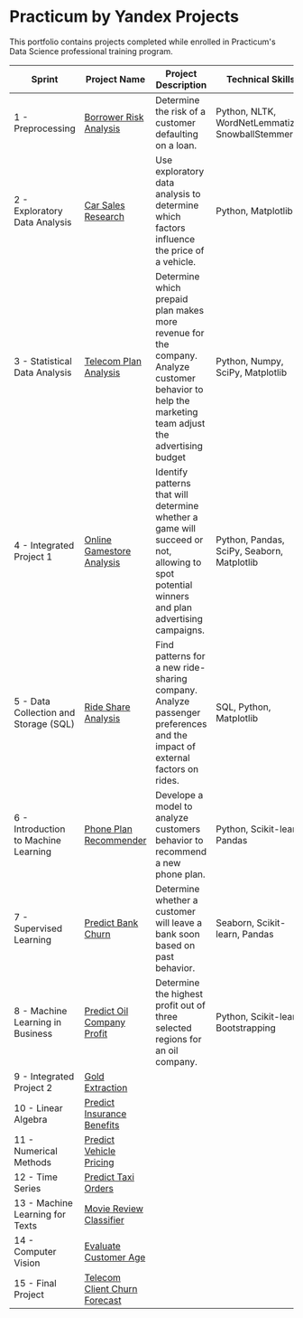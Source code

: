 # Practicum by Yandex Projects
  This portfolio contains projects completed while enrolled in Practicum's Data Science professional training program.

| Sprint      | Project Name        | Project Description    | Technical Skills        |
|-------------|---------------------|------------------------|-------------------------|
| 1 - Preprocessing | [Borrower Risk Analysis](https://github.com/AlexisDoxey/Data-Science-Portfolio/blob/main/Car%20Sales%20Research/Car%20Sales%20Research.ipynb) | Determine the risk of a customer defaulting on a loan. | Python, NLTK, WordNetLemmatizer, SnowballStemmer|
| 2 - Exploratory Data Analysis | [Car Sales Research](https://github.com/AlexisDoxey/Data-Science-Portfolio/blob/main/Car%20Sales%20Research/Car%20Sales%20Research.ipynb) | Use exploratory data analysis to determine which factors influence the price of a vehicle. | Python, Matplotlib |
| 3 - Statistical Data Analysis | [Telecom Plan Analysis](https://github.com/AlexisDoxey/Data-Science-Portfolio/blob/main/Telecom%20Plan%20Analysis/Telecom%20Plan%20Analysis.ipynb) | Determine which prepaid plan makes more revenue for the company. Analyze customer behavior to help the marketing team adjust the advertising budget | Python, Numpy, SciPy, Matplotlib |
| 4 - Integrated Project 1 | [Online Gamestore Analysis](https://github.com/AlexisDoxey/Data-Science-Portfolio/blob/main/Online%20Gamestore%20Analysis/Online%20Gamestore%20Analysis.ipynb) | Identify patterns that will determine whether a game will succeed or not, allowing to spot potential winners and plan advertising campaigns. | Python, Pandas, SciPy, Seaborn, Matplotlib |
| 5 - Data Collection and Storage (SQL) | [Ride Share Analysis](https://github.com/AlexisDoxey/Data-Science-Portfolio/blob/main/Ride%20Share%20Analysis/Ride%20Share%20Analysis.ipynb) | Find patterns for a new ride-sharing company. Analyze passenger preferences and the impact of external factors on rides. | SQL, Python, Matplotlib |
| 6 - Introduction to Machine Learning | [Phone Plan Recommender](https://github.com/AlexisDoxey/Data-Science-Portfolio/blob/main/Phone%20Plan%20Recommender/Phone%20Plan%20Recommender.ipynb) | Develope a model to analyze customers behavior to recommend a new phone plan. | Python, Scikit-learn, Pandas
| 7 - Supervised Learning | [Predict Bank Churn](https://github.com/AlexisDoxey/Data-Science-Portfolio/blob/main/Predict%20Bank%20Churn/Predict%20Bank%20Churn.ipynb) | Determine whether a customer will leave a bank soon based on past behavior. | Seaborn, Scikit-learn, Pandas |
| 8 - Machine Learning in Business | [Predict Oil Company Profit](https://github.com/AlexisDoxey/Data-Science-Portfolio/blob/main/Predict%20Oil%20Company%20Profit/Predict%20Oil%20Company%20Profit.ipynb) | Determine the highest profit out of three selected regions for an oil company. | Python, Scikit-learn, Bootstrapping |
| 9 - Integrated Project 2 | [Gold Extraction](https://github.com/AlexisDoxey/Data-Science-Portfolio/blob/main/Gold%20Extraction/Gold%20Extraction.ipynb) |
| 10 - Linear Algebra | [Predict Insurance Benefits](https://github.com/AlexisDoxey/Data-Science-Portfolio/blob/main/Predict%20Insurance%20Benefits/Predict%20Insurance%20Benefits.ipynb) |
| 11 - Numerical Methods | [Predict Vehicle Pricing](https://github.com/AlexisDoxey/Data-Science-Portfolio/blob/main/Predict%20Vehicle%20Pricing/Predict%20Vehicle%20Pricing.ipynb) |
| 12 - Time Series | [Predict Taxi Orders](https://github.com/AlexisDoxey/Data-Science-Portfolio/blob/main/Predict%20Taxi%20Orders/Predict%20Taxi%20Orders.ipynb) |
| 13 - Machine Learning for Texts | [Movie Review Classifier](https://github.com/AlexisDoxey/Data-Science-Portfolio/blob/main/Movie%20Review%20Classifier/Movie%20Review%20Classifier.ipynb) |
| 14 - Computer Vision | [Evaluate Customer Age](https://github.com/AlexisDoxey/Data-Science-Portfolio/blob/main/Evaluate%20Customer%20Age/Evaluate%20Customer%20Age.ipynb) |
| 15 - Final Project | [Telecom Client Churn Forecast](https://github.com/AlexisDoxey/Data-Science-Portfolio/blob/main/Telecom%20Client%20Churn%20Forcasting/Telecom%20Client%20Churn%20Forecasting.ipynb) |






 
